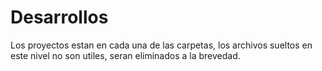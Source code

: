 # Desarrollos


Los proyectos estan en cada una de las carpetas, los archivos sueltos en este nivel no son utiles,
seran eliminados a la brevedad.
